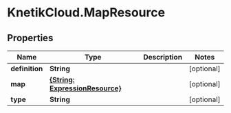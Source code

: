 # KnetikCloud.MapResource

## Properties
Name | Type | Description | Notes
------------ | ------------- | ------------- | -------------
**definition** | **String** |  | [optional] 
**map** | [**{String: ExpressionResource}**](ExpressionResource.md) |  | [optional] 
**type** | **String** |  | [optional] 


